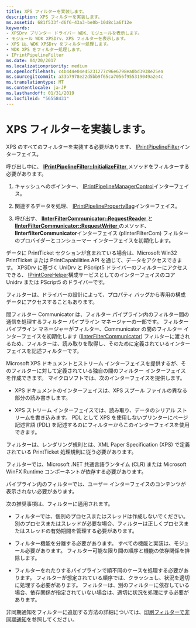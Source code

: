 ```yaml
---
title: XPS フィルターを実装します。
description: XPS フィルターを実装します。
ms.assetid: 681f533f-d6f6-43a3-be0b-10d8c1a6f12e
keywords:
- XPSDrv プリンター ドライバー WDK、モジュールを表示します。
- モジュール WDK XPSDrv、XPS フィルターを表示します。
- XPS は、WDK XPSDrv をフィルター処理します。
- WDK XPS をフィルター処理します。
- IPrintPipelineFilter
ms.date: 04/20/2017
ms.localizationpriority: medium
ms.openlocfilehash: c4b444e04e45231277c96e6798ea0bd3938e25ea
ms.sourcegitcommit: a33b7978e22d5bb9f65ca7056f955319049a2e4c
ms.translationtype: MT
ms.contentlocale: ja-JP
ms.lasthandoff: 01/31/2019
ms.locfileid: "56558431"
---
```

# <a name="implementing-xps-filters"></a>XPS フィルターを実装します。


XPS のすべてのフィルターを実装する必要があります、 [IPrintPipelineFilter](https://msdn.microsoft.com/library/windows/hardware/ff554286)インターフェイス。

呼び出し中に、 [ **IPrintPipelineFilter::InitializeFilter** ](https://msdn.microsoft.com/library/windows/hardware/ff554291)メソッドをフィルターする必要があります。

1.  キャッシュへのポインター、 [IPrintPipelineManagerControl](https://msdn.microsoft.com/library/windows/hardware/ff554303)インターフェイス。

2.  関連するデータを処理、 [IPrintPipelinePropertyBag](https://msdn.microsoft.com/library/windows/hardware/ff554320)インターフェイス。

3.  呼び出す、 [ **IInterFilterCommunicator::RequestReader** ](https://msdn.microsoft.com/library/windows/hardware/ff551054)と[ **IInterFilterCommunicator::RequestWriter** ](https://msdn.microsoft.com/library/windows/hardware/ff551057)のメソッド、**IInterfilterCommunicator**インターフェイス (pIInterFilterCom) フィルターのプロバイダーとコンシューマー インターフェイスを初期化します。

データに PrintTicket セクションが含まれている場合は、Microsoft Win32 PrintTicket または PrintCapabilities API を通じて、データをアクセスできます。 XPSDrv に基づく UniDrv と PScript5 ドライバーのフィルターにアクセスできる、 [IPrintCoreHelper](https://msdn.microsoft.com/library/windows/hardware/ff552960)構成サービスとしてのインターフェイスのコア Unidrv または PScript5 のドライバーです。

フィルターは、ドライバーの設計によって、プロパティ バッグから専用の構成データにアクセスすることもあります。

間フィルター Communicator は、フィルター パイプライン内のフィルター間の通信を処理するフィルター パイプライン マネージャーの一部です。 フィルター パイプライン マネージャーがフィルター、Communicator の間のフィルター インターフェイスを初期化します ([IInterFilterCommunicator](https://msdn.microsoft.com/library/windows/hardware/ff551050)) フィルターに渡されるため、フィルターは、読み取りを取得し、そのために定義されているインターフェイスを記述フィルターです。

Microsoft XPS ドキュメントとストリーム インターフェイスを提供するが、そのフィルターに対して定義されている独自の間のフィルター インターフェイスを作成できます。 マイクロソフトでは、次のインターフェイスを提供します。

-   XPS ドキュメントのインターフェイスは、XPS スプール ファイルの異なる部分の読み書きします。

-   XPS ストリーム インターフェイスでは、読み取り、データのシリアル ストリームを書き込みます。 PDL として XPS を使用しないプリンターにページ記述言語 (PDL) を記述するのにフィルターからこのインターフェイスを使用できます。

フィルターは、レンダリング規則とは、XML Paper Specification (XPS) で定義されている PrintTicket 処理規則に従う必要があります。

フィルターでは、Microsoft .NET 共通言語ランタイム (CLR) または Microsoft WinFX Runtime コンポーネントが依存する必要があります。

パイプライン内のフィルターでは、ユーザー インターフェイスのコンテンツが表示されない必要があります。

次の推奨事項は、フィルターに適用されます。

-   フィルターでは、個別のプロセスまたはスレッドは作成しないでください。 別のプロセスまたはスレッドが必要な場合、フィルターは正しくプロセスまたはスレッドの有効期間を管理する必要があります。

-   フィルター機能を分離する必要があります。 すべての機能と実装は、モジュール必要があります。 フィルター可能な限り間の順序と機能の依存関係を排除します。

-   フィルターをれたりするパイプラインで順不同のケースを処理する必要があります。 フィルターが想定されている順序では、クラッシュし、状況を適切に処理する必要があります。 フィルターは、別のフィルターに依存している場合、依存関係が指定されていない場合は、適切に状況を処理にする必要があります。

非同期通知をフィルターに追加する方法の詳細については、[印刷フィルターで非同期通知](asynchronous-notifications-in-print-filters.md)を参照してください。

 

 




